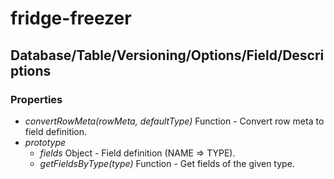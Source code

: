 # fridge-freezer

## Database/Table/Versioning/Options/Field/Descriptions

### Properties

* *convertRowMeta(rowMeta, defaultType)* Function - Convert row meta to field definition.
* *prototype*
  * *fields* Object - Field definition (NAME => TYPE).
  * *getFieldsByType(type)* Function - Get fields of the given type.
